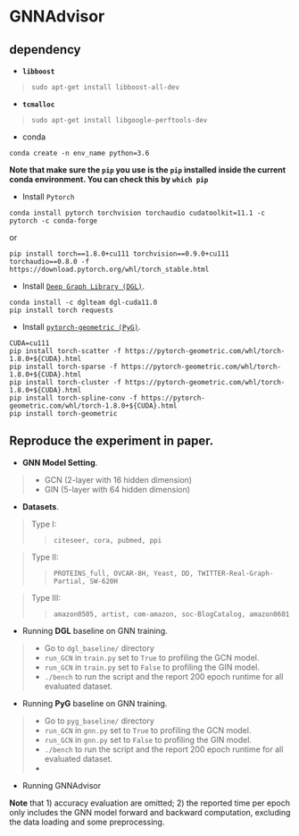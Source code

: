 # GNNAdvisor 

## dependency 
+ **`libboost`** 
> `sudo apt-get install libboost-all-dev`
+ **`tcmalloc`**
> `sudo apt-get install libgoogle-perftools-dev`

+ conda
```
conda create -n env_name python=3.6
```
**Note that make sure the `pip` you use is the `pip` installed inside the current conda environment. You can check this by `which pip`**

+ Install `Pytorch`
```
conda install pytorch torchvision torchaudio cudatoolkit=11.1 -c pytorch -c conda-forge
```
or 
```
pip install torch==1.8.0+cu111 torchvision==0.9.0+cu111 torchaudio==0.8.0 -f https://download.pytorch.org/whl/torch_stable.html
```
> 
+ Install [`Deep Graph Library (DGL)`](https://github.com/dmlc/dgl).
```
conda install -c dglteam dgl-cuda11.0
pip install torch requests
```

+ Install [`pytorch-geometric (PyG)`](https://github.com/rusty1s/pytorch_geometric).
```
CUDA=cu111
pip install torch-scatter -f https://pytorch-geometric.com/whl/torch-1.8.0+${CUDA}.html
pip install torch-sparse -f https://pytorch-geometric.com/whl/torch-1.8.0+${CUDA}.html
pip install torch-cluster -f https://pytorch-geometric.com/whl/torch-1.8.0+${CUDA}.html
pip install torch-spline-conv -f https://pytorch-geometric.com/whl/torch-1.8.0+${CUDA}.html
pip install torch-geometric
```

## Reproduce the experiment in paper.
+ **GNN Model Setting**.
> + GCN (2-layer with 16 hidden dimension)
> + GIN (5-layer with 64 hidden dimension)
+ **Datasets**.
> Type I:
>> `citeseer, cora, pubmed, ppi`

> Type II:
>> `PROTEINS_full, OVCAR-8H, Yeast, DD, TWITTER-Real-Graph-Partial, SW-620H`

> Type III:
>> `amazon0505, artist, com-amazon, soc-BlogCatalog, amazon0601`

+ Running **DGL** baseline on GNN training.
> +  Go to `dgl_baseline/` directory
> + `run_GCN` in `train.py` set to `True` to profiling the GCN model.
> + `run_GCN` in `train.py` set to `False` to profiling the GIN model. 
> + `./bench` to run the script and the report 200 epoch runtime for all evaluated dataset. 

+ Running **PyG** baseline on GNN training.
> +  Go to `pyg_baseline/` directory
> + `run_GCN` in `gnn.py` set to `True` to profiling the GCN model.
> + `run_GCN` in `gnn.py` set to `False` to profiling the GIN model. 
> + `./bench` to run the script and the report 200 epoch runtime for all evaluated dataset. 
> + 

+ Running GNNAdvisor 

**Note** that 1) accuracy evaluation are omitted; 2) the reported time per epoch only includes the GNN model forward and backward computation, excluding the data loading and some preprocessing. 